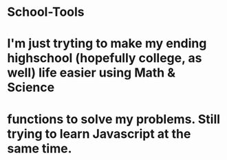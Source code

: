 # School-Tools

# I'm just tryting to make my ending highschool (hopefully college, as well) life easier using Math & Science
# functions to solve my problems. Still trying to learn Javascript at the same time.
